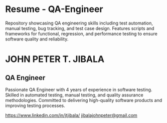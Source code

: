 # Resume - QA-Engineer
Repository showcasing QA engineering skills including test automation, manual testing, bug tracking, and test case design. Features scripts and frameworks for functional, regression, and performance testing to ensure software quality and reliability.

# JOHN PETER T. JIBALA
## QA Engineer

Passionate QA Engineer with 4 years of experience in software testing.
Skilled in automated testing, manual testing, and quality assurance methodologies.
Committed to delivering high-quality software products and improving testing processes.

https://www.linkedin.com/in/jtjibala/
jibalajohnpeter@gmail.com
